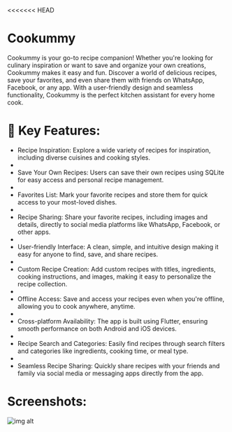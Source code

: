 <<<<<<< HEAD
# Cookummy

Cookummy is your go-to recipe companion! Whether you're looking for culinary inspiration or want to save and organize your own creations, Cookummy makes it easy and fun. Discover a world of delicious recipes, save your favorites, and even share them with friends on WhatsApp, Facebook, or any app. With a user-friendly design and seamless functionality, Cookummy is the perfect kitchen assistant for every home cook.


# 🚀 Key Features:
* Recipe Inspiration: Explore a wide variety of recipes for inspiration, including diverse cuisines and cooking styles.
* 
* Save Your Own Recipes: Users can save their own recipes using SQLite for easy access and personal recipe management.
* 
* Favorites List: Mark your favorite recipes and store them for quick access to your most-loved dishes.
* 
* Recipe Sharing: Share your favorite recipes, including images and details, directly to social media platforms like WhatsApp, Facebook, or other apps.
* 
* User-friendly Interface: A clean, simple, and intuitive design making it easy for anyone to find, save, and share recipes.
* 
* Custom Recipe Creation: Add custom recipes with titles, ingredients, cooking instructions, and images, making it easy to personalize the recipe collection.
* 
* Offline Access: Save and access your recipes even when you're offline, allowing you to cook anywhere, anytime.
* 
* Cross-platform Availability: The app is built using Flutter, ensuring smooth performance on both Android and iOS devices.
* 
* Recipe Search and Categories: Easily find recipes through search filters and categories like ingredients, cooking time, or meal type.
* 
* Seamless Recipe Sharing: Quickly share recipes with your friends and family via social media or messaging apps directly from the app.
#  Screenshots:
![img alt](D:\FLUTTER1\flutter_application_1\assets\screenshots\s1.jpg)